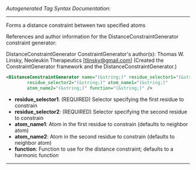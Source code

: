 <!-- THIS IS AN AUTOGENERATED FILE: Don't edit it directly, instead change the schema definition in the code itself. -->

_Autogenerated Tag Syntax Documentation:_

---
Forms a distance constraint between two specified atoms

References and author information for the DistanceConstraintGenerator constraint generator:

DistanceConstraintGenerator ConstraintGenerator's author(s):
Thomas W. Linsky, Neoleukin Therapeutics [tlinsky@gmail.com]  (Created the ConstraintGenerator framework and the DistanceConstraintGenerator.)

```xml
<DistanceConstraintGenerator name="(&string;)" residue_selector1="(&string;)"
        residue_selector2="(&string;)" atom_name1="(&string;)"
        atom_name2="(&string;)" function="(&string;)" />
```

-   **residue_selector1**: (REQUIRED) Selector specifying the first residue to constrain
-   **residue_selector2**: (REQUIRED) Selector specifying the second residue to constrain
-   **atom_name1**: Atom in the first residue to constrain (defaults to neighbor atom)
-   **atom_name2**: Atom in the second residue to constrain (defaults to neighbor atom)
-   **function**: Function to use for the distance constraint; defaults to a harmonic function

---
